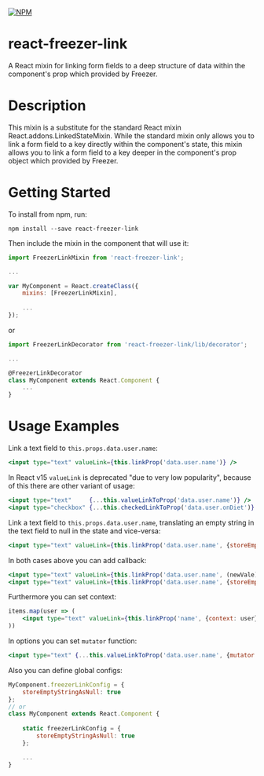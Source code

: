 [![NPM](https://nodei.co/npm/react-freezer-link.png?downloads=true&downloadRank=true&stars=true)](https://nodei.co/npm/react-freezer-link/)

# react-freezer-link

A React mixin for linking form fields to a deep structure of data within the component's prop which provided by Freezer.

# Description

This mixin is a substitute for the standard React mixin React.addons.LinkedStateMixin. While the standard mixin only allows you to link a form field to a key directly within the component's state, this mixin allows you to link a form field to a key deeper in the component's prop object which provided by Freezer.

# Getting Started

To install from npm, run:

`npm install --save react-freezer-link`

Then include the mixin in the component that will use it:
```js
import FreezerLinkMixin from 'react-freezer-link';

...

var MyComponent = React.createClass({
	mixins: [FreezerLinkMixin],
	
	...
});
```

or
```js
import FreezerLinkDecorator from 'react-freezer-link/lib/decorator';

...

@FreezerLinkDecorator
class MyComponent extends React.Component {
	...
}
```

# Usage Examples

Link a text field to `this.props.data.user.name`:
```jsx
<input type="text" valueLink={this.linkProp('data.user.name')} />
```

In React v15 `valueLink` is deprecated "due to very low popularity", because of this there are other variant of usage:
```jsx
<input type="text"     {...this.valueLinkToProp('data.user.name')} />
<input type="checkbox" {...this.checkedLinkToProp('data.user.onDiet')} />
```

Link a text field to `this.props.data.user.name`, translating an empty string in the text field to null in the state and vice-versa:
```jsx
<input type="text" valueLink={this.linkProp('data.user.name', {storeEmptyStringAsNull: true})} />
```

In both cases above you can add callback:
```jsx
<input type="text" valueLink={this.linkProp('data.user.name', (newVale) => {...})} />
<input type="text" valueLink={this.linkProp('data.user.name', {storeEmptyStringAsNull: true}, (newVale) => {...})} />
```

Furthermore you can set context:
```jsx
items.map(user => (
	<input type="text" valueLink={this.linkProp('name', {context: user})} />
))
```

In options you can set `mutator` function:
```jsx
<input type="text" {...this.valueLinkToProp('data.user.name', {mutator: _ => _.toUpperCase()})} />
```

Also you can define global configs:
```js
MyComponent.freezerLinkConfig = {
	storeEmptyStringAsNull: true
};
// or
class MyComponent extends React.Component {
	
	static freezerLinkConfig = {
		storeEmptyStringAsNull: true
	};

	...
}
```
